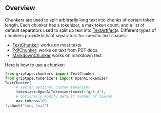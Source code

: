 ## Overview

Chunkers are used to split arbitrarily long text into chunks of certain token length. 
Each chunker has a tokenizer, a max token count, and a list of default separators used to split up text into [TextArtifact](../../reference/griptape/artifacts/text_artifact.md)s. 
Different types of chunkers provide lists of separators for specific text shapes:

* [TextChunker](../../reference/griptape/chunkers/text_chunker.md): works on most texts.
* [PdfChunker](../../reference/griptape/chunkers/pdf_chunker.md): works on text from PDF docs.
* [MarkdownChunker](../../reference/griptape/chunkers/markdown_chunker.md) works on markdown text.

Here is how to use a chunker:

```python
from griptape.chunkers import TextChunker
from griptape.tokenizers import OpenAiTokenizer
TextChunker(
     # set an optional custom tokenizer
     tokenizer=OpenAiTokenizer(model="gpt-4"),
     # optionally modify default number of tokens
     max_tokens=100
).chunk("long text")
```

